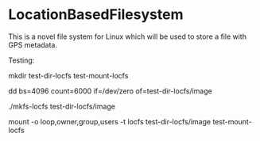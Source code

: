 # LocationBasedFilesystem
This is a novel file system for Linux which will be used to store a file with GPS metadata.

Testing:

mkdir test-dir-locfs test-mount-locfs

dd bs=4096 count=6000 if=/dev/zero of=test-dir-locfs/image

./mkfs-locfs test-dir-locfs/image

mount -o loop,owner,group,users -t locfs test-dir-locfs/image test-mount-locfs
